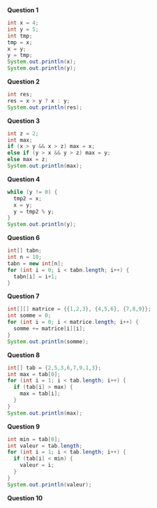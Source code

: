 **Question 1**
```java
int x = 4;
int y = 5;
int tmp;
tmp = x;
x = y;
y = tmp;
System.out.println(x);
System.out.println(y);
```

**Question 2**
```java
int res;
res = x > y ? x : y;
System.out.println(res);
```

**Question 3**
```java
int z = 2;
int max;
if (x > y && x > z) max = x;
else if (y > x && y > z) max = y;
else max = z;
System.out.println(max);
```

**Question 4**
```java
while (y != 0) {
  tmp2 = x;
  x = y;
  y = tmp2 % y;
}
System.out.println(y);
```

**Question 6**
```java
int[] tabn;
int n = 10;
tabn = new int[n];
for (int i = 0; i < tabn.length; i++) {
  tabn[i] = i+1;
}
```

**Question 7**
```java
int[][] matrice = {{1,2,3}, {4,5,6}, {7,8,9}};
int somme = 0;
for (int i = 0; i < matrice.length; i++) {
  somme += matrice[i][i];
}
System.out.println(somme);
```

**Question 8**
```java
int[] tab = {2,5,3,6,7,9,1,3};
int max = tab[0];
for (int i = 1; i < tab.length; i++) {
  if (tab[i] > max) {
    max = tab[i];
  }
}
System.out.println(max);
```

**Question 9**
```java
int min = tab[0];
int valeur = tab.length;
for (int i = 1; i < tab.length; i++) {
  if (tab[i] < min) {
    valeur = i;
  }
}
System.out.println(valeur);
```

**Question 10**
